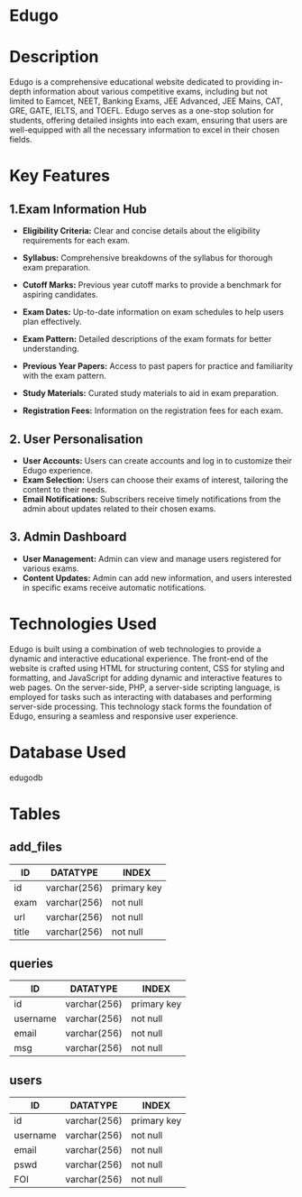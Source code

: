# Edugo

# Description 

Edugo is a comprehensive educational website dedicated to providing in-depth information about various competitive exams, including but not limited to Eamcet, NEET, Banking Exams, JEE Advanced, JEE Mains, CAT, GRE, GATE, IELTS, and TOEFL. Edugo serves as a one-stop solution for students, offering detailed insights into each exam, ensuring that users are well-equipped with all the necessary information to excel in their chosen fields.

# Key Features

## 1.Exam Information Hub 
- **Eligibility Criteria:** Clear and concise details about the eligibility requirements for each exam.
- **Syllabus:** Comprehensive breakdowns of the syllabus for thorough exam preparation.

- **Cutoff Marks:** Previous year cutoff marks to provide a benchmark for aspiring candidates.

- **Exam Dates:** Up-to-date information on exam schedules to help users plan effectively.

- **Exam Pattern:** Detailed descriptions of the exam formats for better understanding.

- **Previous Year Papers:** Access to past papers for practice and familiarity with the exam pattern.

- **Study Materials:** Curated study materials to aid in exam preparation.

- **Registration Fees:** Information on the registration fees for each exam.

## 2. User Personalisation 
- **User Accounts:** Users can create accounts and log in to customize their Edugo experience.
- **Exam Selection:** Users can choose their exams of interest, tailoring the content to their needs.
- **Email Notifications:** Subscribers receive timely notifications from the admin about updates related to their chosen exams.

## 3. Admin Dashboard
- **User Management:** Admin can view and manage users registered for various exams.
- **Content Updates:** Admin can add new information, and users interested in specific exams receive automatic notifications.

# Technologies Used

Edugo is built using a combination of web technologies to provide a dynamic and interactive educational experience. The front-end of the website is crafted using HTML for structuring content, CSS for styling and formatting, and JavaScript for adding dynamic and interactive features to web pages. On the server-side, PHP, a server-side scripting language, is employed for tasks such as interacting with databases and performing server-side processing. This technology stack forms the foundation of Edugo, ensuring a seamless and responsive user experience.

# Database Used
edugodb

# Tables

## add_files
| ID | DATATYPE | INDEX |
| --- | --- | --- |
| id | varchar(256) | primary key |
| exam | varchar(256) | not null  |
| url | varchar(256) | not null |
| title | varchar(256) | not null |

## queries
| ID | DATATYPE | INDEX |
| --- | --- | --- |
| id | varchar(256) | primary key |
| username | varchar(256) | not null  |
| email | varchar(256) | not null |
| msg | varchar(256) | not null |

## users 
| ID | DATATYPE | INDEX |
| --- | --- | --- |
| id | varchar(256) | primary key |
| username | varchar(256) | not null  |
| email | varchar(256) | not null |
| pswd | varchar(256) | not null |
| FOI | varchar(256) | not null |




